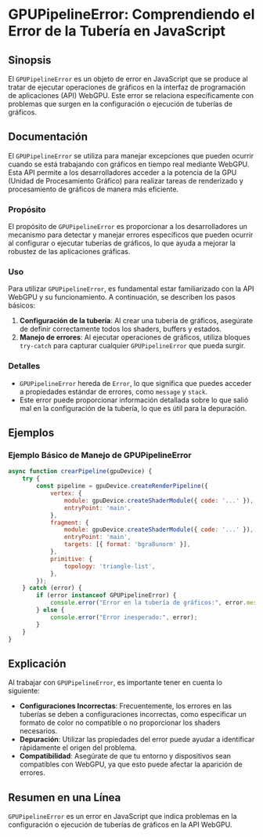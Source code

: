 <!--
Meta Description: # GPUPipelineError: Comprendiendo el Error de la Tubería en JavaScript ## Sinopsis El `GPUPipelineError` es un objeto de error en JavaScript que se pr...
Meta Keywords: error, que, gpupipelineerror, gráficos, para
-->

# GPUPipelineError: Comprendiendo el Error de la Tubería en JavaScript

## Sinopsis
El `GPUPipelineError` es un objeto de error en JavaScript que se produce al tratar de ejecutar operaciones de gráficos en la interfaz de programación de aplicaciones (API) WebGPU. Este error se relaciona específicamente con problemas que surgen en la configuración o ejecución de tuberías de gráficos.

## Documentación
El `GPUPipelineError` se utiliza para manejar excepciones que pueden ocurrir cuando se está trabajando con gráficos en tiempo real mediante WebGPU. Esta API permite a los desarrolladores acceder a la potencia de la GPU (Unidad de Procesamiento Gráfico) para realizar tareas de renderizado y procesamiento de gráficos de manera más eficiente.

### Propósito
El propósito de `GPUPipelineError` es proporcionar a los desarrolladores un mecanismo para detectar y manejar errores específicos que pueden ocurrir al configurar o ejecutar tuberías de gráficos, lo que ayuda a mejorar la robustez de las aplicaciones gráficas.

### Uso
Para utilizar `GPUPipelineError`, es fundamental estar familiarizado con la API WebGPU y su funcionamiento. A continuación, se describen los pasos básicos:

1. **Configuración de la tubería**: Al crear una tubería de gráficos, asegúrate de definir correctamente todos los shaders, buffers y estados.
2. **Manejo de errores**: Al ejecutar operaciones de gráficos, utiliza bloques `try-catch` para capturar cualquier `GPUPipelineError` que pueda surgir.

### Detalles
- `GPUPipelineError` hereda de `Error`, lo que significa que puedes acceder a propiedades estándar de errores, como `message` y `stack`.
- Este error puede proporcionar información detallada sobre lo que salió mal en la configuración de la tubería, lo que es útil para la depuración.

## Ejemplos
### Ejemplo Básico de Manejo de GPUPipelineError

```javascript
async function crearPipeline(gpuDevice) {
    try {
        const pipeline = gpuDevice.createRenderPipeline({
            vertex: {
                module: gpuDevice.createShaderModule({ code: '...' }),
                entryPoint: 'main',
            },
            fragment: {
                module: gpuDevice.createShaderModule({ code: '...' }),
                entryPoint: 'main',
                targets: [{ format: 'bgra8unorm' }],
            },
            primitive: {
                topology: 'triangle-list',
            },
        });
    } catch (error) {
        if (error instanceof GPUPipelineError) {
            console.error("Error en la tubería de gráficos:", error.message);
        } else {
            console.error("Error inesperado:", error);
        }
    }
}
```

## Explicación
Al trabajar con `GPUPipelineError`, es importante tener en cuenta lo siguiente:

- **Configuraciones Incorrectas**: Frecuentemente, los errores en las tuberías se deben a configuraciones incorrectas, como especificar un formato de color no compatible o no proporcionar los shaders necesarios.
- **Depuración**: Utilizar las propiedades del error puede ayudar a identificar rápidamente el origen del problema.
- **Compatibilidad**: Asegúrate de que tu entorno y dispositivos sean compatibles con WebGPU, ya que esto puede afectar la aparición de errores.

## Resumen en una Línea
`GPUPipelineError` es un error en JavaScript que indica problemas en la configuración o ejecución de tuberías de gráficos en la API WebGPU.